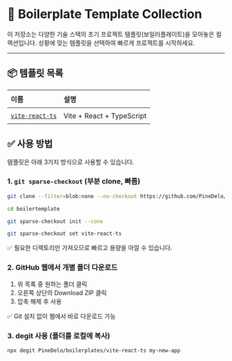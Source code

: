 # 🧱 Boilerplate Template Collection

이 저장소는 다양한 기술 스택의 초기 프로젝트 템플릿(보일러플레이트)을 모아놓은 컬렉션입니다.
상황에 맞는 템플릿을 선택하여 빠르게 프로젝트를 시작하세요.

---

## 📦 템플릿 목록

<table>
  <thead>
    <tr>
      <th style="text-align: left; padding: 8px;">이름</th>
      <th style="text-align: left; padding: 8px;">설명</th>
    </tr>
  </thead>
  <tbody>
    <tr>
      <td style="text-align: left; padding: 8px;"><code><a href="./vite-react-ts">vite-react-ts</a></code></td>
      <td style="text-align: left; padding: 8px;">Vite + React + TypeScript</td>
    </tr>
  </tbody>
</table>

## ✅ 사용 방법

템플릿은 아래 3가지 방식으로 사용할 수 있습니다.

### 1. `git sparse-checkout` (부분 clone, 빠름)

```bash
git clone --filter=blob:none --no-checkout https://github.com/PineDelo/boilerplates.git

cd boilertemplate

git sparse-checkout init --cone

git sparse-checkout set vite-react-ts
```

✅ 필요한 디렉토리만 가져오므로 빠르고 용량을 아낄 수 있습니다.

### 2. GitHub 웹에서 개별 폴더 다운로드

1. 위 목록 중 원하는 폴더 클릭
2. 오른쪽 상단의 Download ZIP 클릭
3. 압축 해제 후 사용

✅ Git 설치 없이 웹에서 바로 다운로드 가능

### 3. degit 사용 (폴더를 로컬에 복사)

```bash
npx degit PineDelo/boilerplates/vite-react-ts my-new-app
```
